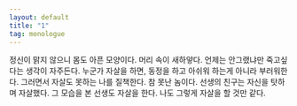 ```yaml
---
layout: default
title: "1"
tag: monologue
---
```

정신이 맑지 않으니 몸도 아픈 모양이다. 머리 속이 새하얗다. 언제는 안그랬냐만 죽고싶다는 생각이 자주든다. 누군가 자살을 하면, 동정을 하고 아쉬워 하는게 아니라 부러워한다. 그러면서 자살도 못하는 나를 질책한다. 참 못난 놈이다. 선생의 친구는 자신을 탓하며 자살했다. 그 모습을 본 선생도 자살을 한다. 나도 그렇게 자살을 할 것만 같다.